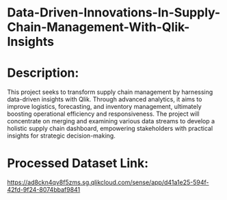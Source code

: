 # Data-Driven-Innovations-In-Supply-Chain-Management-With-Qlik-Insights
# Description:
This project seeks to transform supply chain management by harnessing data-driven insights with Qlik. Through advanced analytics, it aims to improve logistics, forecasting, and inventory management, ultimately boosting operational efficiency and responsiveness. The project will concentrate on merging and examining various data streams to develop a holistic supply chain dashboard, empowering stakeholders with practical insights for strategic decision-making.

# Processed Dataset Link:
https://ad8ckn4qv8f5zms.sg.qlikcloud.com/sense/app/d41a1e25-594f-42fd-9f24-8074bbaf9841



